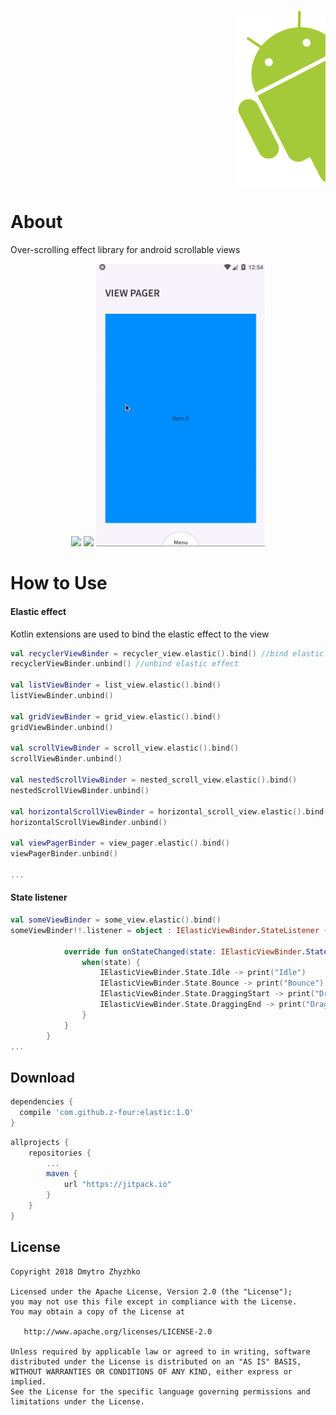 <p align="right"> 
  <img height="280px" src="/images/logo.png">
</p>


# About
Over-scrolling effect library for android scrollable views


<p align="center">
  <img width="270" src="/images/gif_list.gif">
  <img width="270" src="/images/gif_rec.gif">
   <img width="270" src="/images/gif_grid.gif">
</p>

# How to Use
#### Elastic effect
Kotlin extensions are used to bind the elastic effect to the view 

```kotlin
val recyclerViewBinder = recycler_view.elastic().bind() //bind elastic effect to the view
recyclerViewBinder.unbind() //unbind elastic effect

val listViewBinder = list_view.elastic().bind()
listViewBinder.unbind()

val gridViewBinder = grid_view.elastic().bind()
gridViewBinder.unbind()

val scrollViewBinder = scroll_view.elastic().bind()
scrollViewBinder.unbind()

val nestedScrollViewBinder = nested_scroll_view.elastic().bind()
nestedScrollViewBinder.unbind()

val horizontalScrollViewBinder = horizontal_scroll_view.elastic().bind()
horizontalScrollViewBinder.unbind()

val viewPagerBinder = view_pager.elastic().bind()
viewPagerBinder.unbind()

...
```
#### State listener

```kotlin
val someViewBinder = some_view.elastic().bind()
someViewBinder!!.listener = object : IElasticViewBinder.StateListener {

            override fun onStateChanged(state: IElasticViewBinder.State) {
                when(state) {
                    IElasticViewBinder.State.Idle -> print("Idle")
                    IElasticViewBinder.State.Bounce -> print("Bounce")
                    IElasticViewBinder.State.DraggingStart -> print("DraggingStart")
                    IElasticViewBinder.State.DraggingEnd -> print("DraggingEnd")
                }
            }
        } 
...
```

Download
--------

```groovy
dependencies {
  compile 'com.github.z-four:elastic:1.0'
}
```

```groovy
allprojects {
    repositories {
        ...
        maven {
            url "https://jitpack.io"
        }
    }
}
```
License
-------

    Copyright 2018 Dmytro Zhyzhko

    Licensed under the Apache License, Version 2.0 (the "License");
    you may not use this file except in compliance with the License.
    You may obtain a copy of the License at

       http://www.apache.org/licenses/LICENSE-2.0

    Unless required by applicable law or agreed to in writing, software
    distributed under the License is distributed on an "AS IS" BASIS,
    WITHOUT WARRANTIES OR CONDITIONS OF ANY KIND, either express or implied.
    See the License for the specific language governing permissions and
    limitations under the License.
